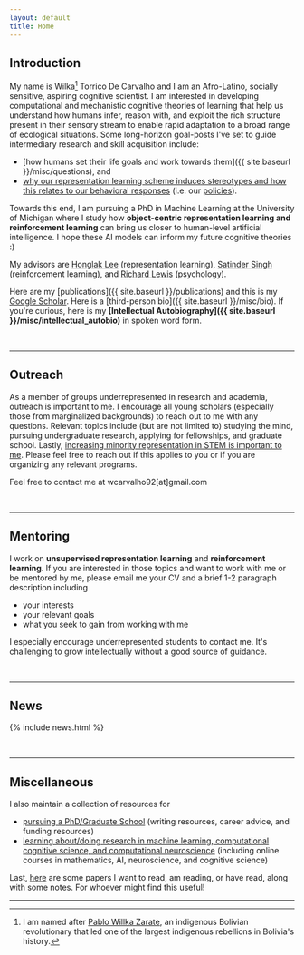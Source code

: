 ```yaml
---
layout: default
title: Home
---
```

## Introduction

My name is Wilka[^1] Torrico De Carvalho and I am an Afro-Latino, socially sensitive, aspiring cognitive scientist. I am interested in developing computational and mechanistic cognitive theories of learning that help us understand how humans infer, reason with, and exploit the rich structure present in their sensory stream to enable rapid adaptation to a broad range of ecological situations. Some long-horizon goal-posts I've set to guide intermediary research and skill acquisition include: 

* [how humans set their life goals and work towards them]({{ site.baseurl }}/misc/questions), and 
* [why our representation learning scheme induces stereotypes and how this relates to our behavioral responses](https://medium.com/@wcarvalho92/success-vs-failure-generalization-vs-stereotyping-40de0713ab5d) (i.e. our [policies](https://stackoverflow.com/questions/46260775/what-is-a-policy-in-reinforcement-learning#:~:text=A%20policy%20defines%20the%20learning,still%20didn't%20fully%20understand.)).

<!-- Currently, I'm pursuing a PhD in Machine Learning at the University of Michigan where I study how an agent can learn a state-representation composed of flexible partitions of its sensory stream that facilitate generalizing its behavioral policy to novel situations. More broadly, I intersects **object-centric representation learning and reinforcement learning** can bring us closer to human-level artificial intelligence. I hope these AI models can inform my future cognitive theories :)
 -->
 Towards this end, I am pursuing a PhD in Machine Learning at the University of Michigan where I study how **object-centric representation learning and reinforcement learning** can bring us closer to human-level artificial intelligence. I hope these AI models can inform my future cognitive theories :)

My advisors are [Honglak Lee](https://web.eecs.umich.edu/~honglak/) (representation learning), [Satinder Singh](https://web.eecs.umich.edu/~baveja/) (reinforcement learning), and [Richard Lewis](https://lsa.umich.edu/psych/people/faculty/rickl.html) (psychology). 

Here are my [publications]({{ site.baseurl }}/publications) and this is my [Google Scholar](https://scholar.google.com/citations?user=tvJTXwoAAAAJ&hl=en). Here is a [third-person bio]({{ site.baseurl }}/misc/bio). If you're curious, here is my **[Intellectual Autobiography]({{ site.baseurl }}/misc/intellectual_autobio)** in spoken word form.



<br>

---
## Outreach

As a member of groups underrepresented in research and academia, outreach is important to me. I encourage all young scholars (especially those from marginalized backgrounds) to reach out to me with any questions. Relevant topics include (but are not limited to) studying the mind, pursuing undergraduate research, applying for fellowships, and graduate school. Lastly, [increasing minority representation in STEM is important to me](https://medium.com/@wcarvalho92/a-statement-on-the-importance-of-representation-of-minority-groups-be400d98686). Please feel free to reach out if this applies to you or if you are organizing any relevant programs.


Feel free to contact me at wcarvalho92[at]gmail.com

<br>

---
## Mentoring

I work on **unsupervised representation learning** and **reinforcement learning**. If you are interested in those topics and want to work with me or be mentored by me, please email me your CV and a brief 1-2 paragraph description including
* your interests
* your relevant goals
* what you seek to gain from working with me

I especially encourage underrepresented students to contact me. It's challenging to grow intellectually without a good source of guidance.

<!-- I recommend having experience implementing some basic models or algorithms. You can use [these resources]((https://wcarvalho.github.io/ML-Brain-Resources/)) to self-study material. -->

<br>

---
## News
{% include news.html %}

<br>

---
## Miscellaneous
I also maintain a collection of resources for 
* [pursuing a PhD/Graduate School](https://wcarvalho.github.io/Phd-Resources/) (writing resources, career advice, and funding resources)
* [learning about/doing research in machine learning, computational cognitive science, and computational neuroscience](https://wcarvalho.github.io/ML-Brain-Resources/) (including online courses in mathematics, AI, neuroscience, and cognitive science)

Last, [here](https://1drv.ms/u/s!AiwW8O29uDV9gfpaAh0MNGEQTKykGw) are some papers I want to read, am reading, or have read, along with some notes. For whoever might find this useful!

---

[^1]: I am named after [Pablo Willka Zarate](https://en.wikipedia.org/wiki/Willka), an indigenous Bolivian revolutionary that led one of the largest indigenous rebellions in Bolivia's history.
<!-- [2^]: see [here](page-to-be-made) for a longer list. (free-energy principle, artificial neural networks) -->